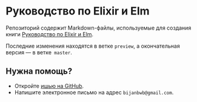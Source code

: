 # Руководство по Elixir и Elm

Репозиторий содержит Markdown-файлы, используемые для создания книги 
[Руководство по Elixir и Elm](https://leanpub.com/elixir-elm-tutorial-ru).

Последние изменения находятся в ветке `preview`,
а окончательная версия — в ветке` master`.

## Нужна помощь?

- Откройте [ишью на GitHub](https://github.com/elixir-elm-tutorial/elixir-elm-tutorial-book-ru/issues).
- Напишите электронное письмо на адрес `bijanbwb@gmail.com`.

